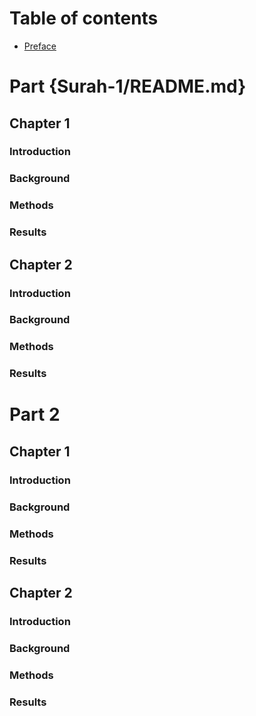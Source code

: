 # Table of contents

* [Preface](README.md)

# Part {Surah-1/README.md} 

## Chapter 1

### Introduction

### Background

### Methods

### Results

## Chapter 2

### Introduction

### Background

### Methods

### Results

# Part 2

## Chapter 1

### Introduction

### Background

### Methods

### Results

## Chapter 2

### Introduction

### Background

### Methods

### Results

